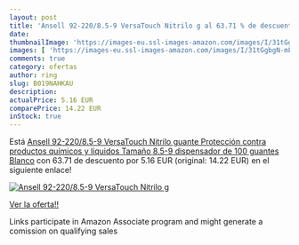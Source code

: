 ```yaml
---
layout: post
title: 'Ansell 92-220/8.5-9 VersaTouch Nitrilo g al 63.71 % de descuento'
date: 
thumbnailImage: 'https://images-eu.ssl-images-amazon.com/images/I/31tGgbgN-mL._SL200_.jpg'
images: [ 'https://images-eu.ssl-images-amazon.com/images/I/31tGgbgN-mL._SL200_.jpg' ]
comments: true
category: ofertas
author: ring
slug: B019NAHKAU
description:
actualPrice: 5.16 EUR
comparePrice: 14.22 EUR
inStock: true
---
```


Está [Ansell 92-220/8.5-9 VersaTouch Nitrilo guante  Protección contra productos químicos y líquidos  Tamaño 8.5-9  dispensador de 100 guantes  Blanco](https://www.amazon.es/dp/B019NAHKAU/?tag=tolees-21) con 63.71 de descuento por 5.16 EUR (original: 14.22 EUR) en el siguiente enlace!

[![Ansell 92-220/8.5-9 VersaTouch Nitrilo g](https://images-eu.ssl-images-amazon.com/images/I/31tGgbgN-mL._SL200_.jpg)](https://www.amazon.es/dp/B019NAHKAU/?tag=tolees-21)

[Ver la oferta!!](https://www.amazon.es/dp/B019NAHKAU/?tag=tolees-21)

Links participate in Amazon Associate program and might generate a comission on qualifying sales



